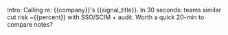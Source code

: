Intro: Calling re: {{company}}'s {{signal_title}}. In 30 seconds: teams similar cut risk ~{{percent}} with SSO/SCIM + audit. Worth a quick 20-min to compare notes?

